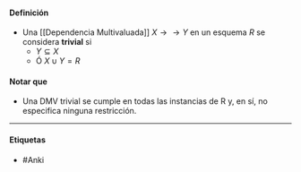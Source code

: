#### Definición
- Una [[Dependencia Multivaluada]] $X\rightarrow\rightarrow Y$ en un esquema $R$ se considera **trivial** si
	- $Y \subseteq X$ 
	- Ó $X\cup Y=R$ 
#### Notar que
- Una DMV trivial se cumple en todas las instancias de R y, en sí, no especifica ninguna restricción.
***
#### Etiquetas
- #Anki 